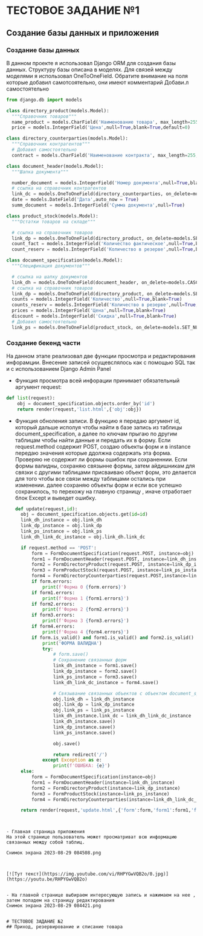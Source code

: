 # ТЕСТОВОЕ ЗАДАНИЕ №1 
## Создание базы данных и приложения

### Создание базы данных
В данном проекте я использовал Django ORM для создания базы данных. Структуру базы описана в моделях. Для связей между моделями я использовал OneToOneField.
Обратите внимание на поля которые добавил самотсоятельно, они имеют комментарий Добави.л самостоятельно

  ```python
  from django.db import models

class directory_product(models.Model):
    """Справочник товаров"""
    name_product = models.CharField('Наименование товара', max_length=255,null=True,blank=True)
    price = models.IntegerField('Цена',null=True,blank=True,default=0)

class directory_counterparties(models.Model):
    """Справочник контрагентов"""
    # Добавил самостоятельно
    contract = models.CharField('Наименование контракта', max_length=255, null=True, blank=True)

class document_header(models.Model):
    """Шапка документа"""

    number_document = models.IntegerField('Номер документа',null=True,blank=True)
    # ссылка на справочник контрагентов
    link_dc = models.OneToOneField(directory_counterparties, on_delete=models.SET_NULL,null=True,blank=True)
    date = models.DateField('Дата',auto_now = True)
    summ_document = models.IntegerField('Сумма документа',null=True)

class product_stock(models.Model):
    """Остатки товаров на складе"""

    # ссылка на справочник товаров
    link_dp = models.OneToOneField(directory_product, on_delete=models.SET_NULL,null=True,blank=True)
    count_fact = models.IntegerField('Количество фактическое',null=True,blank=True)
    count_reserv = models.IntegerField('Количество в резерве',null=True,blank=True)

class document_specification(models.Model):
    """Спецификация документов"""

    # ссылка на шапку документов
    link_dh = models.OneToOneField(document_header, on_delete=models.CASCADE,null=True,blank=True)
    # ссылка на справочник товаров
    link_dp = models.OneToOneField(directory_product, on_delete=models.SET_NULL,null=True,blank=True)
    counts = models.IntegerField('Количество',null=True,blank=True)
    counts_reserv = models.IntegerField('Количество в резерве',null=True,blank=True)
    prices = models.IntegerField('Цена',null=True,blank=True)
    discount = models.IntegerField('Скидка',null=True,blank=True)
    # Добавил самостоятельно
    link_ps = models.OneToOneField(product_stock, on_delete=models.SET_NULL,null=True,blank=True)
```

### Создание бекенд части
На данном этапе реализовал две функции просмотра и редактирования инфорамции. Внесение записей осущевслялось как с помощью SQL так и с использованием Django Admin Panel
- Функция просмотра всей инфорации принимает обязательный аргумент request:
```python
def list(request):
    obj = document_specification.objects.order_by('id')
    return render(request,'list.html',{'obj':obj})
```
- Функция обноления записи. В функцию я передаю аргумент id, который дальше исполуя чтобы найти в базе запись из таблицы document_specification, а далее по ключам прыгаю по другим таблицам чтобы найти данные и передать их в форму. Если request.method содержит POST, создаю объекты форм и в instance передаю значения которые ддолжна содержать эта форма. Проверяю не содержит ли формы ошибок при сохраненнии. Если формы валидны, сохраняю связынне формы, затем айдишникам для связки с другими таблицами присваиваю объект форм, это делается для того чтобы все связи между таблицами остались при изменении. далее сохраняю объекты форм и если все успешно сохранилось, то перехожу на главную страницу , иначе отработает блок Except и выведет ошибку.
  ```python
  def update(request,id):
    obj = document_specification.objects.get(id=id)
    link_dh_instance = obj.link_dh
    link_dp_instance = obj.link_dp
    link_ps_instance = obj.link_ps
    link_dh_link_dc_instance = obj.link_dh.link_dc

    if request.method == 'POST':
        form = FormDocumentSpecification(request.POST, instance=obj)
        form1 = FormDocumentHeader(request.POST, instance=link_dh_instance)
        form2 = FormDirectoryProduct(request.POST, instance=link_dp_instance)
        form3 = FormProductStock(request.POST, instance=link_ps_instance)
        form4 = FormDirectoryCounterparties(request.POST,instance=link_dh_link_dc_instance)
        if form.errors:
            print(f'Форма 0 {form.errors}')
        if form1.errors:
            print(f'Форма 1 {form1.errors}')
        if form2.errors:
            print(f'Форма 2 {form2.errors}')
        if form3.errors:
            print(f'Форма 3 {form3.errors}')
        if form4.errors:
            print(f'Форма 4 {form4.errors}')
        if form.is_valid() and form1.is_valid() and form2.is_valid() and form3.is_valid() and form4.is_valid():
            print('ФОРМА ВАЛИДНА')
            try:
                # form.save()
                # Сохранение связанных форм
                link_dh_instance = form1.save()
                link_dp_instance = form2.save()
                link_ps_instance = form3.save()
                link_dh_link_dc_instance = form4.save()

                # Связывание связанных объектов с объектом document_specification
                obj.link_dh = link_dh_instance
                obj.link_dp = link_dp_instance
                obj.link_ps = link_ps_instance
                link_dh_instance.link_dc = link_dh_link_dc_instance
                link_dh_instance.save()
                link_dp_instance.save()
                link_ps_instance.save()

                obj.save()

                return redirect('/')
            except Exception as e:
                print(f'ОШИБКА: {e}')
    else:
        form = FormDocumentSpecification(instance=obj)
        form1 = FormDocumentHeader(instance=link_dh_instance)
        form2 = FormDirectoryProduct(instance=link_dp_instance)
        form3 = FormProductStock(instance=link_ps_instance)
        form4 = FormDirectoryCounterparties(instance=link_dh_link_dc_instance)

    return render(request,'update.html',{'form':form,'form1':form1,'form2':form2,'form3':form3,'form4':form4})
```


- Главная страница приложения
На этой странице пользователь может просматриват всю информацию связанных между собой таблиц.

Снимок экрана 2023-08-29 084508.png



[![Тут текст](https://img.youtube.com/vi/RHPYGwVQB2o/0.jpg)](https://youtu.be/RHPYGwVQB2o)


- На главной странице выбираем интересующую запись и нажимаем на нее , затем попадем на страницу редактирования
Снимок экрана 2023-08-29 084421.png


# ТЕСТОВОЕ ЗАДАНИЕ №2
## Приход, резервирование и списание товара




